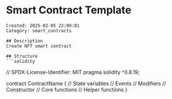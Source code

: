 # Smart Contract Template
    Created: 2025-02-05 22:09:01
    Category: smart_contracts

    ## Description
    Create NFT smart contract

    ## Structure
    ```solidity
// SPDX-License-Identifier: MIT
pragma solidity ^0.8.19;

contract ContractName {
    // State variables
    // Events
    // Modifiers
    // Constructor
    // Core functions
    // Helper functions
}
```